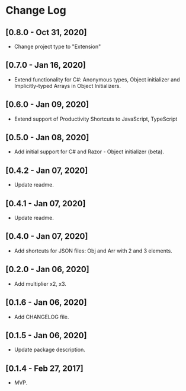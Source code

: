 # Change Log

## [0.8.0 - Oct 31, 2020]

- Change project type to "Extension"

## [0.7.0 - Jan 16, 2020]

- Extend functionality for C#: Anonymous types, Object initializer and Implicitly-typed Arrays in Object Initializers.

## [0.6.0 - Jan 09, 2020]

- Extend support of Productivity Shortcuts to JavaScript, TypeScript

## [0.5.0 - Jan 08, 2020]

- Add initial support for C# and Razor - Object initializer (beta).

## [0.4.2 - Jan 07, 2020]

- Update readme.

## [0.4.1 - Jan 07, 2020]

- Update readme.

## [0.4.0 - Jan 07, 2020]

- Add shortcuts for JSON files: Obj and Arr with 2 and 3 elements.

## [0.2.0 - Jan 06, 2020]

- Add multiplier x2, x3.

## [0.1.6 - Jan 06, 2020]

- Add CHANGELOG file.

## [0.1.5 - Jan 06, 2020]

- Update package description.

## [0.1.4 - Feb 27, 2017]

- MVP.